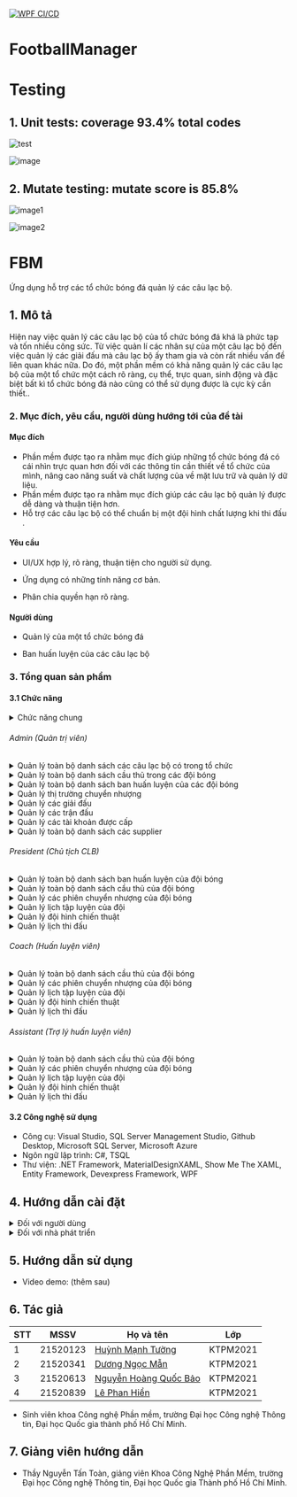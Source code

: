 [![WPF CI/CD](https://github.com/tuonghuynh11/FootBallManagerV2/actions/workflows/main.yml/badge.svg)](https://github.com/tuonghuynh11/FootBallManagerV2/actions/workflows/main.yml)
# FootballManager
# Testing
## 1. Unit tests: coverage 93.4% total codes
![test](https://github.com/tuonghuynh11/FootBallManagerV2/assets/89913828/82b400f9-d1d9-43ad-aa7a-55826bb9cdbc)

![image](https://github.com/tuonghuynh11/FootBallManagerV2/assets/89913828/cdb080ee-56fe-4910-b561-4573ce4a9119)
## 2. Mutate testing: mutate score is 85.8%
![image1](https://github.com/tuonghuynh11/FootBallManagerV2/assets/89913828/af436c87-e39f-4f42-bfb0-4fc89efe29ec)

![image2](https://github.com/tuonghuynh11/FootBallManagerV2/assets/89913828/6898c9a7-e033-4967-ac54-04145132307a)

# FBM

Ứng dụng hỗ trợ các tổ chức bóng đá quản lý các câu lạc bộ.

## 1. Mô tả 

Hiện nay việc quản lý các câu lạc bộ của tổ chức bóng đá khá là phức tạp và tốn nhiều công sức. Từ việc quản lí các nhân sự của 
một câu lạc bộ đến việc quản lý các giải đấu mà câu lạc bộ ấy tham gia và còn rất nhiều vấn đề liên quan khác nữa. Do đó, một
phần mềm có khả năng quản lý các câu lạc bộ của một tổ chức một cách rõ ràng, cụ thể, trực quan, sinh động và đặc biệt bất kì 
tổ chức bóng đá nào cũng có thể sử dụng được là cực kỳ cần thiết..

### 2. Mục đích, yêu cầu, người dùng hướng tới của đề tài

#### Mục đích

* Phần mềm được tạo ra nhằm mục đích giúp những tổ chức bóng đá có cái nhìn trực quan hơn đối với các thông tin cần thiết về tổ chức của mình, nâng cao năng suất và chất lượng của về mặt lưu trữ và quản lý dữ liệu.
* Phần mềm được tạo ra nhằm mục đích giúp các câu lạc bộ quản lý được dễ dàng và thuận tiện hơn.
* Hỗ trợ các câu lạc bộ có thể chuẩn bị một đội hình chất lượng khi thi đấu . 

#### Yêu cầu

* UI/UX hợp lý, rõ ràng, thuận tiện cho người sử dụng. 

* Ứng dụng có những tính năng cơ bản. 

* Phân chia quyền hạn rõ ràng. 

#### Người dùng

* Quản lý của một tổ chức bóng đá

* Ban huấn luyện của các câu lạc bộ

### 3. Tổng quan sản phẩm

#### 3.1 Chức năng
<details>
  <summary>Chức năng chung</summary>
 
- Đăng nhập
- Đăng xuất
- Quên mật khẩu
- Theo dõi số liệu tổng quan của tổ chức 
- Thiết lập các thông tin cá nhân
- Xem thông tin của các đội bóng
- Xem thông tin các giải đấu
- Theo dõi thông tin các trận đấu.
- Xem thông tin các cầu thủ
- Báo cáo lỗi

</details>

  ###### Admin (Quản trị viên)

  <details>
    <summary>Quản lý toàn bộ danh sách các câu lạc bộ có trong tổ chức</summary>

  - Tìm kiếm
  - Sắp xếp
  - Xóa
  - Xem chi tiết
  - Sửa
  - Xuất excel

  </details>

  <details>
    <summary>Quản lý toàn bộ danh sách cầu thủ trong các đội bóng</summary>

  - Tìm kiếm
  - Xóa
  - Xem chi tiết
  - Sửa

  </details>

  <details>
    <summary>Quản lý toàn bộ danh sách ban huấn luyện của các đội bóng</summary>

  - Tìm kiếm
  - Thêm
  - Xóa
  - Xem chi tiết
  - Sửa
  - Cấp tài khoản sử dung

  </details>

  <details>
    <summary>Quản lý thị trường chuyển nhượng</summary>

  - Hủy bỏ phiên chuyển nhượng
  - Xem chi tiết phiên chuyển nhượng (đội mua, đội bán, cầu thủ đang chuyển nhượng)
  - Xác nhận phiên chuyển nhượng

  </details>

  <details>
    <summary>Quản lý các giải đấu</summary>

  - Thêm
  - Xóa
  - Cập nhật thông tin

  </details>

  <details>
    <summary>Quản lý các trận đấu</summary>

  - Thêm
  - Xóa
  - Cập nhật thông tin

  </details>

  <details>
    <summary>Quản lý các tài khoản được cấp </summary>

  - Thêm (tài khoản chủ tịch CLB, HLV trưởng, trợ lý HLV)
  - Xóa

  </details>
 <details>
    <summary>Quản lý toàn bộ danh sách các supplier</summary>

  - Tìm kiếm
  - Sắp xếp
  - Xóa
  - Xem chi tiết
  - Sửa
  - Xác nhận/ Hủy bỏ offer

  </details>

  ###### President (Chủ tịch CLB)

  <details>
    <summary>Quản lý toàn bộ danh sách ban huấn luyện của đội bóng </summary>

  - Tìm kiếm
  - Sắp xếp
  - Xóa
  - Xem chi tiết
  - Sửa

  </details>

  <details>
    <summary>Quản lý toàn bộ danh sách  cầu thủ của đội bóng </summary>

  - Tìm kiếm
  - Sắp xếp
  - Xóa
  - Xem chi tiết
  - Sửa

  </details>

  <details>
    <summary>Quản lý các phiên chuyển nhượng của đội bóng</summary>

  - Thêm
  - Xóa
  - Xem chi tiết

  </details>

  <details>
    <summary>Quản lý lịch tập luyện của đội</summary>

  - Thêm
  - Xóa
  - Xem chi tiết

  </details>

  <details>
    <summary>Quản lý đội hình chiến thuật</summary>

  - Sắp xếp

  </details>

  <details>
    <summary>Quản lý lịch thi đấu </summary>

  - Tìm kiếm
  - Xem thông tin


  </details>


  ###### Coach (Huấn luyện viên)
<details>
<summary>Quản lý toàn bộ danh sách cầu thủ của đội bóng </summary>

  - Tìm kiếm
  - Sắp xếp
  - Xem chi tiết

  </details>

  <details>
    <summary>Quản lý các phiên chuyển nhượng của đội bóng</summary>

  - Thêm
  - Xóa
  - Xem chi tiết

  </details>

  <details>
    <summary>Quản lý lịch tập luyện của đội</summary>

  - Thêm
  - Xóa
  - Xem chi tiết

  </details>

  <details>
    <summary>Quản lý đội hình chiến thuật</summary>

  - Sắp xếp

  </details>

  <details>
    <summary>Quản lý lịch thi đấu </summary>

  - Tìm kiếm
  - Xem thông tin

  </details>


###### Assistant (Trợ lý huấn luyện viên)
<details>
<summary>Quản lý toàn bộ danh sách cầu thủ của đội bóng </summary>

  - Tìm kiếm
  - Sắp xếp
  - Xem chi tiết

  </details>

  <details>
    <summary>Quản lý các phiên chuyển nhượng của đội bóng</summary>

  - Xem chi tiết

  </details>

  <details>
    <summary>Quản lý lịch tập luyện của đội</summary>

  - Thêm
  - Xóa
  - Xem chi tiết

  </details>

  <details>
    <summary>Quản lý đội hình chiến thuật</summary>

  - Xem chi tiết

  </details>

  <details>
    <summary>Quản lý lịch thi đấu </summary>

  - Tìm kiếm
  - Xem thông tin

  </details>


#### 3.2 Công nghệ sử dụng

- Công cụ: Visual Studio, SQL Server Management Studio, Github Desktop, Microsoft SQL Server, Microsoft Azure
- Ngôn ngữ lập trình: C#, TSQL
- Thư viện: .NET Framework, MaterialDesignXAML, Show Me The XAML, Entity Framework, Devexpress Framework, WPF

## 4. Hướng dẫn cài đặt
<details>
    <summary>Đối với người dùng</summary>

  * Liên hệ với nhà phát triển để được hỗ trợ khởi tạo cơ sở dữ liệu và kết nối đến cơ sở dữ liệu.
  * (Thêm sau)
    * Dowload phần mềm tại: 
(Thêm sau)

</details>

<details>
    <summary>Đối với nhà phát triển</summary>

  * Dowload, giải nén phần mềm
    * Github: (Thêm sau)
    * Google Drive: (Thêm sau)
  * Cài đặt database
    * Khuyến nghị sử dụng các dịch vụ đám mây như Azure, AWS,… để sử dụng tất cả tính năng hiện có của chương trình  (server đi kèm với chương trình đã đóng).
    * Ngoài ra có thể sử dụng SQL Server (Lưu ý: cách này sẽ mất đi tính năng tương tác giữa các user ở các máy tính khác nhau).
  * Khởi tạo Database bằng cách chạy script chứa trong file TaoCSL.sql
  * Kết nối với Database vừa tạo bằng cách thay đổi connectionStrings trong file App.config.
  * Có thể sử dụng project Seeds để tạo dữ liệu giả.
  * Đăng nhập với vai trò admin
      * tên đăng nhập: admin
      * mật khẩu: 1234

</details>

## 5. Hướng dẫn sử dụng

* Video demo: (thêm sau)

## 6. Tác giả

| STT | MSSV     | Họ và tên                                                  | Lớp      | 
| --- | -------- | ---------------------------------------------------------- | -------- | 
| 1   | 21520123| [Huỳnh Mạnh Tường](https://github.com/tuonghuynh11)           | KTPM2021 | 
| 2   | 21520341| [Dương Ngọc Mẫn](https://github.com/DNM03)              | KTPM2021 | 
| 3   | 21520613| [Nguyễn Hoàng Quốc Bảo](https://github.com/QuocBaoKho) | KTPM2021 | 
| 4   | 21520839| [Lê Phan Hiển](https://github.com/hienlephan2003)         	  | KTPM2021 | 
* Sinh viên khoa Công nghệ Phần mềm, trường Đại học Công nghệ Thông tin, Đại học Quốc gia thành phố Hồ Chí Minh.

## 7. Giảng viên hướng dẫn

* Thầy Nguyễn Tấn Toàn, giảng viên Khoa Công Nghệ Phần Mềm, trường Đại học Công nghệ Thông tin, Đại học Quốc gia Thành phố Hồ Chí Minh.

